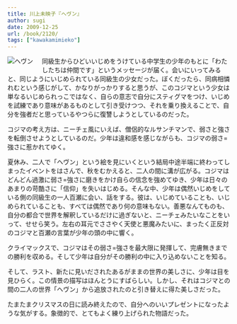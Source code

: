 ```yaml
---
title: 川上未映子『ヘヴン』
author: sugi
date: 2009-12-25
url: /book/2120/
tags: ["kawakamimieko"]
---
```

<a href="http://www.amazon.co.jp/exec/obidos/ASIN/4062157721/chezsugi-22/ref=nosim/" name="amazletlink" target="_blank"><img src="http://i2.wp.com/ecx.images-amazon.com/images/I/41%2BNvvPzX1L._SL160_.jpg?w=660" alt="ヘヴン" class="alignleft" style="float: left; margin: 0 20px 20px 0;" data-recalc-dims="1" /></a>

同級生からひどいいじめをうけている中学生の少年のもとに「わたしたちは仲間です」というメッセージが届く。会いにいってみると、同じようにいじめられている同級生の少女だった。ぼくだったら、同病相憐れむという感じがして、かなりがっかりすると思うが、このコジマという少女は単なるいじめられっこではなく、自らの意志で自分にスティグマをつけ、いじめを試練であり意味があるものとして引き受けつつ、それを乗り換えることで、自分を強者だと思っているやつらに復讐しようとしているのだった。

コジマの考え方は、ニーチェ風にいえば、僧侶的なルサンチマンで、弱さと強さを転倒させようとしているのだ。少年は違和感を感じながらも、コジマの弱さ=強さに惹かれてゆく。

夏休み、二人で「ヘヴン」という絵を見にいくという結局中途半端に終わってしまったイベントをはさんで、秋をむかえると、二人の間に溝が広がる。コジマはどんどん過激に弱さ=強さに磨きをかけ自らの信念を強めてゆき、少年は日々のあまりの苛酷さに「信仰」を失いはじめる。そんな中、少年は偶然いじめをしている側の同級生の一人百瀬に会い、話をする。彼は、いじめていることも、いじめられていることも、すべては偶然であり何の意味もない。善悪なんてものも、自分の都合で世界を解釈しているだけに過ぎないと、ニーチェみたいなことをいって、せせら笑う。左右の耳元でささやく天使と悪魔みたいに、まったく正反対のコジマと百瀬の言葉が少年の頭の中に響く。

クライマックスで、コジマはその弱さ=強さを最大限に発揮して、完膚無きまでの勝利を収める。そして少年は自分がその勝利の中に入り込めないことを知る。

そして、ラスト、新たに見いだされたあるがままの世界の美しさに、少年は目を見ひらく。この情景の描写はほんとうにすばらしい。しかし、それはコジマとの間の二人の世界「ヘヴン」から追放されたのと引き替えに得た美しさだった。

たまたまクリスマスの日に読み終えたので、自分へのいいプレゼントになったような気がする。象徴的で、とてもよく練り上げられた物語だった。

